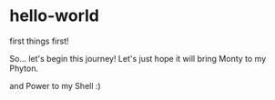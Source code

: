 # hello-world
first things first!

So... let's begin this journey!
Let's just hope it will bring Monty to my Phyton.

and Power to my Shell :)

